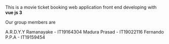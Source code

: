 This is a movie ticket booking web application front end developing with **vue js 3**

Our group members are 

A.R.D.Y.Y Ramanayake - IT19164304
Madura Prasad - IT19022116
Fernando P.P.A - IT19159454

